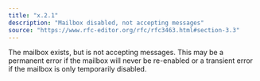 ```yaml
---
title: "x.2.1"
description: "Mailbox disabled, not accepting messages"
source: "https://www.rfc-editor.org/rfc/rfc3463.html#section-3.3"
---
```


The mailbox exists, but is not accepting messages.
This may be a permanent error if the mailbox will never be re-enabled or a transient error if the mailbox is only temporarily disabled.
